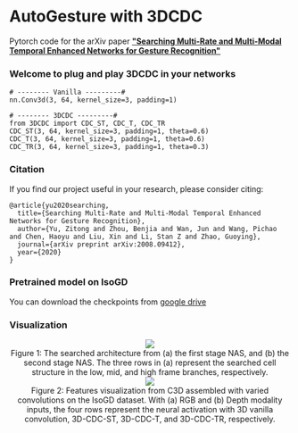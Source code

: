 # AutoGesture with 3DCDC
Pytorch code for the arXiv paper [**"Searching Multi-Rate and Multi-Modal Temporal Enhanced Networks for Gesture Recognition"**  ](https://arxiv.org/pdf/2008.09412.pdf)

### Welcome to plug and play 3DCDC in your networks
```
# -------- Vanilla ---------#
nn.Conv3d(3, 64, kernel_size=3, padding=1)

# -------- 3DCDC ---------#
from 3DCDC import CDC_ST, CDC_T, CDC_TR
CDC_ST(3, 64, kernel_size=3, padding=1, theta=0.6)
CDC_T(3, 64, kernel_size=3, padding=1, theta=0.6)
CDC_TR(3, 64, kernel_size=3, padding=1, theta=0.3)
```


### Citation

If you find our project useful in your research, please consider citing:

```
@article{yu2020searching,
  title={Searching Multi-Rate and Multi-Modal Temporal Enhanced Networks for Gesture Recognition},
  author={Yu, Zitong and Zhou, Benjia and Wan, Jun and Wang, Pichao and Chen, Haoyu and Liu, Xin and Li, Stan Z and Zhao, Guoying},
  journal={arXiv preprint arXiv:2008.09412},
  year={2020}
}
```



### Pretrained model on IsoGD
You can download the checkpoints from [google drive](https://drive.google.com/drive/folders/1lFcIXJO7LBZMytlpWgM_r4YeSwO5VLix?usp=sharing)


### Visualization


<div align=center>
<img src="https://github.com/ZitongYu/3DCDC-NAS/blob/master/supplementary%20materials/Searched.png"><br>
Figure 1: The searched architecture from (a) the first stage NAS, and (b) the second stage NAS. The three rows in (a) represent the searched cell structure in the low, mid, and high frame branches, respectively.
</div>


<div align=center>
<img src="https://github.com/ZitongYu/3DCDC-NAS/blob/master/supplementary%20materials/Visualization.jpg"><br>
Figure 2: Features visualization from C3D assembled with varied convolutions on the IsoGD dataset. With (a) RGB and (b) Depth modality inputs, the four rows represent the neural activation with 3D vanilla convolution, 3D-CDC-ST, 3D-CDC-T, and 3D-CDC-TR, respectively.
</div>





